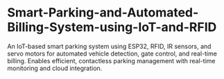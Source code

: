 # Smart-Parking-and-Automated-Billing-System-using-IoT-and-RFID
An IoT-based smart parking system using ESP32, RFID, IR sensors, and servo motors for automated vehicle detection, gate control, and real-time billing. Enables efficient, contactless parking management with real-time monitoring and cloud integration.
